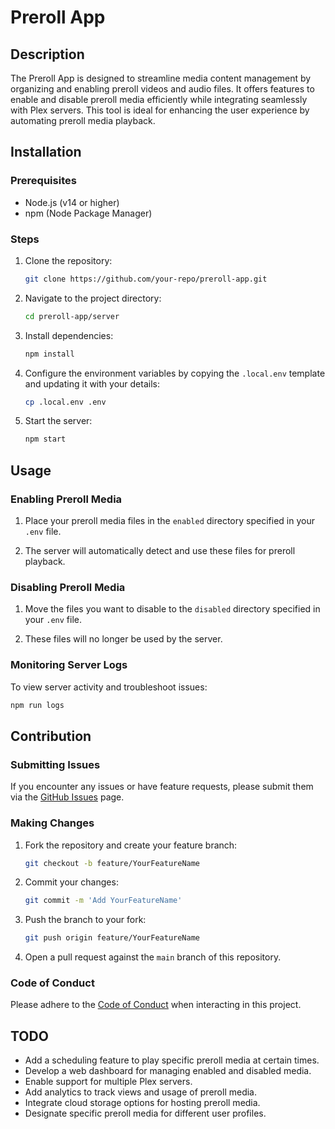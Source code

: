 # Preroll App

## Description

The Preroll App is designed to streamline media content management by organizing and enabling preroll videos and audio files. It offers features to enable and disable preroll media efficiently while integrating seamlessly with Plex servers. This tool is ideal for enhancing the user experience by automating preroll media playback.

## Installation

### Prerequisites
- Node.js (v14 or higher)
- npm (Node Package Manager)

### Steps
1. Clone the repository:
   ```bash
   git clone https://github.com/your-repo/preroll-app.git
   ```
2. Navigate to the project directory:
   ```bash
   cd preroll-app/server
   ```
3. Install dependencies:
   ```bash
   npm install
   ```
4. Configure the environment variables by copying the `.local.env` template and updating it with your details:
   ```bash
   cp .local.env .env
   ```
5. Start the server:
   ```bash
   npm start
   ```

## Usage

### Enabling Preroll Media
1. Place your preroll media files in the `enabled` directory specified in your `.env` file.

2. The server will automatically detect and use these files for preroll playback.

### Disabling Preroll Media
1. Move the files you want to disable to the `disabled` directory specified in your `.env` file.

2. These files will no longer be used by the server.

### Monitoring Server Logs
To view server activity and troubleshoot issues:
```bash
npm run logs
```

## Contribution

### Submitting Issues
If you encounter any issues or have feature requests, please submit them via the [GitHub Issues](https://github.com/your-repo/preroll-app/issues) page.

### Making Changes
1. Fork the repository and create your feature branch:
   ```bash
   git checkout -b feature/YourFeatureName
   ```

2. Commit your changes:
   ```bash
   git commit -m 'Add YourFeatureName'
   ```

3. Push the branch to your fork:
   ```bash
   git push origin feature/YourFeatureName
   ```

4. Open a pull request against the `main` branch of this repository.

### Code of Conduct
Please adhere to the [Code of Conduct](https://github.com/your-repo/preroll-app/CODE_OF_CONDUCT.md) when interacting in this project.

## TODO

- Add a scheduling feature to play specific preroll media at certain times.
- Develop a web dashboard for managing enabled and disabled media.
- Enable support for multiple Plex servers.
- Add analytics to track views and usage of preroll media.
- Integrate cloud storage options for hosting preroll media.
- Designate specific preroll media for different user profiles.
